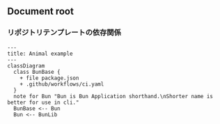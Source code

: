 ## Document root

### リポジトリテンプレートの依存関係

```mermaid
---
title: Animal example
---
classDiagram
  class BunBase {
    + file package.json
    + .github/workflows/ci.yaml
  }
  note for Bun "Bun is Bun Application shorthand.\nShorter name is better for use in cli."
  BunBase <-- Bun
  Bun <-- BunLib
```
